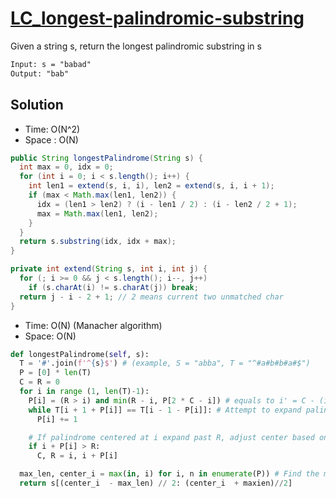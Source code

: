 # [LC_longest-palindromic-substring](https://leetcode.com/problems/longest-palindromic-substring)

Given a string s, return the longest palindromic substring in s

```txt
Input: s = "babad"
Output: "bab"

```

## Solution

* Time: O(N^2)
* Space : O(N)

```java
public String longestPalindrome(String s) {
  int max = 0, idx = 0;
  for (int i = 0; i < s.length(); i++) {
    int len1 = extend(s, i, i), len2 = extend(s, i, i + 1);
    if (max < Math.max(len1, len2)) {
      idx = (len1 > len2) ? (i - len1 / 2) : (i - len2 / 2 + 1);
      max = Math.max(len1, len2);
    }
  }
  return s.substring(idx, idx + max);
}

private int extend(String s, int i, int j) {
  for (; i >= 0 && j < s.length(); i--, j++)
    if (s.charAt(i) != s.charAt(j)) break;
  return j - i - 2 + 1; // 2 means current two unmatched char
}
```

* Time: O(N) (Manacher algorithm)
* Space: O(N)

```py
def longestPalindrome(self, s):
  T = '#'.join(f'^{s}$') # (example, S = "abba", T = "^#a#b#b#a#$")
  P = [0] * len(T)
  C = R = 0
  for i in range (1, len(T)-1):
    P[i] = (R > i) and min(R - i, P[2 * C - i]) # equals to i' = C - (i-C)
    while T[i + 1 + P[i]] == T[i - 1 - P[i]]: # Attempt to expand palindrome centered at i
      P[i] += 1

    # If palindrome centered at i expand past R, adjust center based on expanded palindrome.
    if i + P[i] > R:
      C, R = i, i + P[i]

  max_len, center_i = max(in, i) for i, n in enumerate(P)) # Find the maximum element in P
  return s[(center_i  - max_len) // 2: (center_i  + maxien)//2]
```
